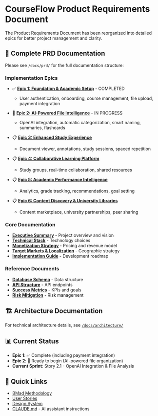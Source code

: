 # CourseFlow Product Requirements Document

The Product Requirements Document has been reorganized into detailed epics for better project management and clarity.

## 📁 Complete PRD Documentation

Please see `/docs/prd/` for the full documentation structure:

### Implementation Epics

- ✅ **[Epic 1: Foundation & Academic Setup](./prd/epic-1-foundation-academic-setup.md)** - COMPLETED
  - User authentication, onboarding, course management, file upload, payment integration
  
- 🚧 **[Epic 2: AI-Powered File Intelligence](./prd/epic-2-ai-powered-file-organization.md)** - IN PROGRESS
  - OpenAI integration, automatic categorization, smart naming, summaries, flashcards
  
- 📋 **[Epic 3: Enhanced Study Experience](./prd/epic-3-enhanced-study-experience.md)**
  - Document viewer, annotations, study sessions, spaced repetition
  
- 📋 **[Epic 4: Collaborative Learning Platform](./prd/epic-4-collaborative-learning-platform.md)**
  - Study groups, real-time collaboration, shared resources
  
- 📋 **[Epic 5: Academic Performance Intelligence](./prd/epic-5-academic-performance-intelligence.md)**
  - Analytics, grade tracking, recommendations, goal setting
  
- 📋 **[Epic 6: Content Discovery & University Libraries](./prd/epic-6-content-discovery-university-libraries.md)**
  - Content marketplace, university partnerships, peer sharing

### Core Documentation

- **[Executive Summary](./prd/executive-summary.md)** - Project overview and vision
- **[Technical Stack](./prd/technical-stack-6-components-i18n.md)** - Technology choices
- **[Monetization Strategy](./prd/monetization-strategy.md)** - Pricing and revenue model
- **[Target Markets & Localization](./prd/target-markets-localization-strategy.md)** - Geographic strategy
- **[Implementation Guide](./prd/implementation-guide.md)** - Development roadmap

### Reference Documents

- **[Database Schema](./prd/database-schema-localized.md)** - Data structure
- **[API Structure](./prd/api-structure-localized.md)** - API endpoints
- **[Success Metrics](./prd/success-metrics.md)** - KPIs and goals
- **[Risk Mitigation](./prd/risk-mitigation.md)** - Risk management

## 🏗️ Architecture Documentation

For technical architecture details, see [`/docs/architecture/`](./architecture/index.md)

## 📊 Current Status

- **Epic 1**: ✅ Complete (including payment integration)
- **Epic 2**: 🚧 Ready to begin (AI-powered file organization)
- **Current Sprint**: Story 2.1 - OpenAI Integration & File Analysis

## 🚀 Quick Links

- [BMad Methodology](./.bmad-core/README.md)
- [User Stories](./stories/)
- [Design System](./design-system.md)
- [CLAUDE.md](../CLAUDE.md) - AI assistant instructions